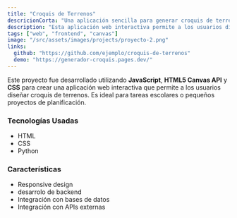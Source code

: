 ```yaml
---
title: "Croquis de Terrenos"
descricionCorta: "Una aplicación sencilla para generar croquis de terrenos, útil para trabajos escolares."
description: "Esta aplicación web interactiva permite a los usuarios diseñar croquis de terrenos de manera fácil y rápida. Utiliza HTML5 Canvas API y CSS para ofrecer una experiencia intuitiva de dibujo y edición."
tags: ["web", "frontend", "canvas"]
image: "/src/assets/images/projects/proyecto-2.png"
links:
  github: "https://github.com/ejemplo/croquis-de-terrenos"
  demo: "https://generador-croquis.pages.dev/"
---
```


Este proyecto fue desarrollado utilizando **JavaScript**, **HTML5 Canvas API** y **CSS** para crear una aplicación web interactiva que permite a los usuarios diseñar croquis de terrenos. Es ideal para tareas escolares o pequeños proyectos de planificación.

### Tecnologías Usadas
- HTML
- CSS
- Python

### Características
- Responsive design
- desarrolo de backend
- Integración con bases de datos
- Integración con APIs externas